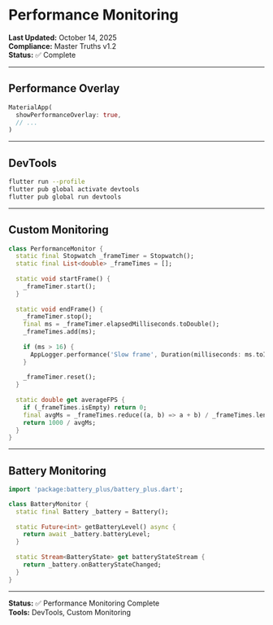 # Performance Monitoring

**Last Updated:** October 14, 2025  
**Compliance:** Master Truths v1.2  
**Status:** ✅ Complete

---

## Performance Overlay

```dart
MaterialApp(
  showPerformanceOverlay: true,
  // ...
)
```

---

## DevTools

```bash
flutter run --profile
flutter pub global activate devtools
flutter pub global run devtools
```

---

## Custom Monitoring

```dart
class PerformanceMonitor {
  static final Stopwatch _frameTimer = Stopwatch();
  static final List<double> _frameTimes = [];
  
  static void startFrame() {
    _frameTimer.start();
  }
  
  static void endFrame() {
    _frameTimer.stop();
    final ms = _frameTimer.elapsedMilliseconds.toDouble();
    _frameTimes.add(ms);
    
    if (ms > 16) {
      AppLogger.performance('Slow frame', Duration(milliseconds: ms.toInt()));
    }
    
    _frameTimer.reset();
  }
  
  static double get averageFPS {
    if (_frameTimes.isEmpty) return 0;
    final avgMs = _frameTimes.reduce((a, b) => a + b) / _frameTimes.length;
    return 1000 / avgMs;
  }
}
```

---

## Battery Monitoring

```dart
import 'package:battery_plus/battery_plus.dart';

class BatteryMonitor {
  static final Battery _battery = Battery();
  
  static Future<int> getBatteryLevel() async {
    return await _battery.batteryLevel;
  }
  
  static Stream<BatteryState> get batteryStateStream {
    return _battery.onBatteryStateChanged;
  }
}
```

---

**Status:** ✅ Performance Monitoring Complete  
**Tools:** DevTools, Custom Monitoring

